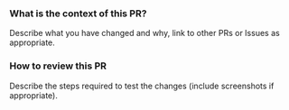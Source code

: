 ### What is the context of this PR?
Describe what you have changed and why, link to other PRs or Issues as appropriate.

### How to review this PR
Describe the steps required to test the changes (include screenshots if appropriate).
